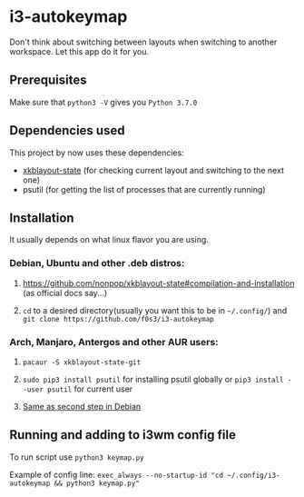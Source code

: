 # i3-autokeymap
Don't think about switching between layouts when switching to another workspace. Let this app do it for you.
## Prerequisites
Make sure that `python3 -V` gives you `Python 3.7.0`
## Dependencies used
This project by now uses these dependencies:
* [xkblayout-state](https://github.com/nonpop/xkblayout-state) (for checking current layout and switching to the next one)
* psutil (for getting the list of processes that are currently running)
## Installation
It usually depends on what linux flavor you are using.
### Debian, Ubuntu and other .deb distros:
1. https://github.com/nonpop/xkblayout-state#compilation-and-installation (as official docs say...)

2. `cd` to a desired directory(usually you want this to be in `~/.config/`) and `git clone https://github.com/f0s3/i3-autokeymap`
### Arch, Manjaro, Antergos and other AUR users:
1. `pacaur -S xkblayout-state-git`

2. `sudo pip3 install psutil` for installing psutil globally or `pip3 install --user psutil` for current user

3. [Same as second step in Debian](https://github.com/f0s3/i3-autokeymap#debian-ubuntu-and-other-deb-distros)
## Running and adding to i3wm config file
To run script use `python3 keymap.py`

Example of config line: `exec_always --no-startup-id "cd ~/.config/i3-autokeymap && python3 keymap.py"`
